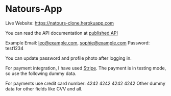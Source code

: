 # Natours-App

Live Website: https://natours-clone.herokuapp.com

You can read the API documentation at [published API](https://documenter.getpostman.com/view/11750601/TzRVf6M5)

Example Email: leo@example.com, sophie@example.com
Password: test1234

You can update password and profile photo after logging in.

For payment integration, I have used [Stripe](stripe.com). The payment is in testing mode, so use the following dummy data.

For payments use credit card number: 4242 4242 4242 4242
Other dummy data for other fields like CVV and all.